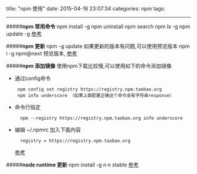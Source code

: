 title: "npm 使用"
date: 2015-04-16 23:07:34
categories: npm
tags:

----------
#####**npm 常用命令**
	npm install <package name> -g
	npm uninstall <package name>
	npm search <package name>
	npm ls -g
	npm update -g
   [参考](http://dreamerslab.com/blog/tw/npm-basic-commands/)

#####**npm 更新**
	npm -g update
	如果更新的版本有问题,可以使用预览版本
    npm i -g npm@next 预览版本,
   [参考](http://segmentfault.com/q/1010000002437961)

#####**npm 添加镜像**
使用npm下载比较慢,可以使用如下的命令添加镜像

 - 通过config命令
	
		npm config set registry https://registry.npm.taobao.org 
		npm info underscore （如果上面配置正确这个命令会有字符串response）
 - 命令行指定
 
		 npm --registry https://registry.npm.taobao.org info underscore 
 - 编辑 ~/.npmrc 加入下面内容
			  
		 registry = https://registry.npm.taobao.org
   [参考](https://cnodejs.org/topic/4f9904f9407edba21468f31e)

#####**node runtime 更新**
	npm install -g n
	n stable
   [参考](http://www.jb51.net/article/52409.htm)

	

